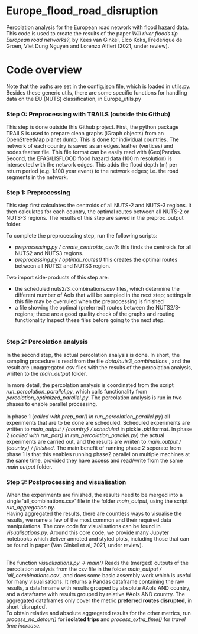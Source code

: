 # Europe_flood_road_disruption
Percolation analysis for the European road network with flood hazard data. This code is used to create the results of the paper <i>Will river floods tip European road networks?</i>, by Kees van Ginkel, Elco Koks, Frederique de Groen, Viet Dung Nguyen and Lorenzo Alfieri (2021, under review).

# Code overview
Note that the paths are set in the config.json file, which is loaded in utils.py.<br />
Besides these generic utils, there are some specific functions for handling data on the EU (NUTS) classification, in Europe_utils.py

### Step 0: Preprocessing with TRAILS (outside this Github)
This step is done outside this Github project. First, the python package TRAILS is used to prepare clean graphs (iGraph objects) from an OpenStreetMap planet dump. This is done for individual countries. The network of each country is saved as an edges.feather (vertices) and nodes.feather file. This file format can be easily read with (Geo)Pandas. <br />
Second, the EFAS/LISFLOOD flood hazard data (100 m resolution) is intersected with the network edges. This adds the flood depth (m) per return period (e.g. 1:100 year event) to the network edges; i.e. the road segments in the network.

### Step 1: Preprocessing 
This step first calculates the centroids of all NUTS-2 and NUTS-3 regions. It then calculates for each country, the optimal routes between all NUTS-2 or NUTS-3 regions. The results of this step are saved in the preproc_output folder.<br />

To complete the preprocessing step, run the following scripts:<br />
 - <i>preprocessing.py / create_centroids_csv():</i> this finds the centroids for all NUTS2 and NUTS3 regions.
 - <i>preprocessing.py / optimal_routes()</i> this creates the optimal routes between all NUTS2 and NUTS3 region.

Two import side-products of this step are: 
 - the scheduled nuts2/3_combinations.csv files, which determine the different number of AoIs that will be sampled in the next step; settings in this file may be overruled when the preprocessing is finished
 - a file showing the optimal (preferred) routes between the NUTS2/3-regions; these are a good quality check of the graphs and routing functionality
Inspect these files before going to the next step.<br /><br />

### Step 2: Percolation analysis
In the second step, the actual percolation analysis is done. In short, the sampling procedure is read from the file <i> data/nuts3_combinations </i>, and the result are unaggregated csv files with the results of the percolation analysis, written to the <i>main_output</i> folder. <br/>

In more detail, the percolation analysis is coordinated from the script <i>run_percolation_parallel.py</i>, which calls functionality from <i>percolation_optimized_parallel.py</i>. The percolation analysis is run in two phases to enable parallel processing.<br/><br/>
In phase 1 (<i>called with prep_par() in run_percolation_parallel.py</i>) all experiments that are to be done are scheduled. Scheduled experiments are written to <i>main_output / {country} / scheduled</i> in pickle <i>.pkl</i> format. 
In phase 2 (<i>called with run_par() in run_percolation_parallel.py</i>) the actual experiments are carried out, and the results are wriiten to  <i>main_output / {country} / finished</i>. The main benefit of running phase 2 seperate from phase 1 is that this enables running phase2 parallel on multiple machines at the same time, provided they have access and read/write from the same <i>main output</i> folder. 

### Step 3: Postprocessing and visualisation
When the experiments are finished, the results need to be merged into a single 'all_combinations.csv' file in the folder <i>main_output</i>, using the script <i>run_aggregation.py</i>. <br />
Having aggregated the results, there are countless ways to visualise the results, we name a few of the most common and their required data manipulations. The core code for visualisations can be found in <i>visualisations.py</i>. Around this core code, we provide many Jupyter notebooks which deliver annoted and styled plots, including those that can be found in paper (Van Ginkel et al, 2021, under review).<br /><br />

The function <i>visualisations.py -> main()</i> Reads the (merged) outputs of the percolation analysis from the csv file in the folder <i>main_output / 'all_combinations.csv'</i>, and does some basic assembly work which is useful for many visualisations. It returns a Pandas dataframe containing the raw results, a datafrmame with results grouped by  absolute #AoIs AND country, and a dataframe with results grouped by relative #AoIs AND country. The aggregated dataframes only cover the metric <b>preferred routes disrupted</b>, in short 'disrupted'.<br >
To obtain relative and absolute aggregated results for the other metrics, run <i>process_no_detour()</i> for <b>isolated trips</b> and <i>process_extra_time()</i> for <i>travel time increase.

